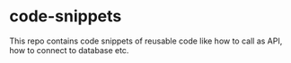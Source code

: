# code-snippets
This repo contains code snippets of reusable code like how to call as API, how to connect to database etc.
